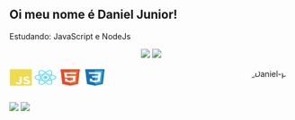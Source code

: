 ## Oi meu nome é Daniel Junior!
Estudando: JavaScript e NodeJs
<div align="center">

  <img height="160em" src="https://github-readme-stats.vercel.app/api?username=anuraghazra&show_icons=true&theme=radical"/>
  <img height="160em" src="https://github-readme-stats.vercel.app/api/top-langs/?username=djuniorr&layout=compact&langs_count=7&theme=dracula"/>
</div>
<div style="display: inline_block"><br>
  <img align="center" alt="Damoe;-Js" height="30" width="40" src="https://raw.githubusercontent.com/devicons/devicon/master/icons/javascript/javascript-plain.svg"> 
  <img align="center" alt="Daniel-React" height="30" width="40" src="https://raw.githubusercontent.com/devicons/devicon/master/icons/react/react-original.svg">
  <img align="center" alt="Daniel-HTML" height="30" width="40" src="https://raw.githubusercontent.com/devicons/devicon/master/icons/html5/html5-original.svg">
  <img align="center" alt="Daniel-CSS" height="30" width="40" src="https://raw.githubusercontent.com/devicons/devicon/master/icons/css3/css3-original.svg">
  
  <img align="right" alt="Daniel-pic" height="150" style="border-radius:50px;" src="https://cdn.discordapp.com/attachments/799415644646408222/1020051740927733790/giphy.gif">
</div>
  
  ##
 
<div> 
  <a href="https://www.instagram.com/_djuniorr/" target="_blank"><img src="https://img.shields.io/badge/-Instagram-%23E4405F?style=for-the-badge&logo=instagram&logoColor=white" target="_blank"></a>
  <a href="https://www.linkedin.com/in/danieljrpf/" target="_blank"><img src="https://img.shields.io/badge/-LinkedIn-%230077B5?style=for-the-badge&logo=linkedin&logoColor=white" target="_blank"></a> 
 
  
 
</div>
